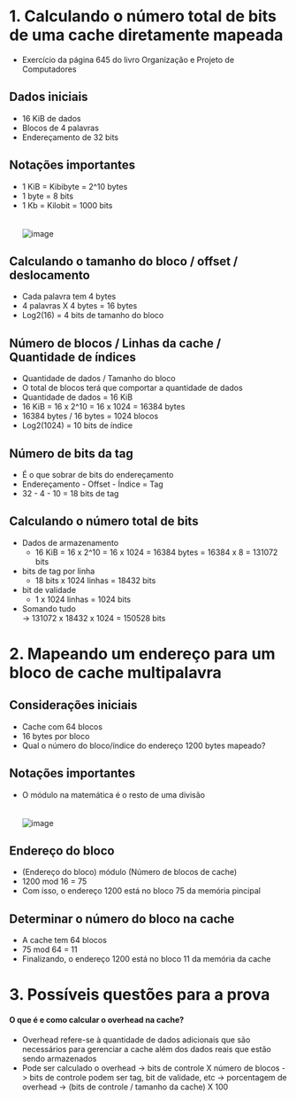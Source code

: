 # 1. Calculando o número total de bits de uma cache diretamente mapeada
- Exercício da página 645 do livro Organização e Projeto de Computadores<br>
## Dados iniciais
- 16 KiB de dados<br>
- Blocos de 4 palavras<br>
- Endereçamento de 32 bits<br>
## Notações importantes
- 1 KiB = Kibibyte = 2^10 bytes<br>
- 1 byte = 8 bits<br>
- 1 Kb = Kilobit = 1000 bits<br><br><br>
![image](https://github.com/user-attachments/assets/e3b2b33d-3c32-4d5b-b56a-f1fa4a6f6c9a)


## Calculando o tamanho do bloco / offset / deslocamento
- Cada palavra tem 4 bytes<br>
- 4 palavras X 4 bytes = 16 bytes<br>
- Log2(16) = 4 bits de tamanho do bloco<br>
## Número de blocos / Linhas da cache / Quantidade de índices
- Quantidade de dados / Tamanho do bloco<br>
- O total de blocos terá que comportar a quantidade de dados<br>
- Quantidade de dados = 16 KiB<br>
- 16 KiB = 16 x 2^10 = 16 x 1024 = 16384 bytes<br>
- 16384 bytes / 16 bytes = 1024 blocos<br>
- Log2(1024) = 10 bits de índice<br>
## Número de bits da tag
- É o que sobrar de bits do endereçamento<br>
- Endereçamento - Offset - Índice = Tag<br>
- 32 - 4 - 10 = 18 bits de tag<br>
## Calculando o número total de bits
- Dados de armazenamento<br>
  - 16 KiB = 16 x 2^10 = 16 x 1024 = 16384 bytes = 16384 x 8 = 131072 bits<br>
- bits de tag por linha<br>
  - 18 bits x 1024 linhas = 18432 bits<br>
- bit de validade<br>
  - 1 x 1024 linhas = 1024 bits<br>
- Somando tudo<br>
  -> 131072 x 18432 x 1024 = 150528 bits<br>

# 2. Mapeando um endereço para um bloco de cache multipalavra
## Considerações iniciais
- Cache com 64 blocos<br>
- 16 bytes por bloco<br>
- Qual o número do bloco/índice do endereço 1200 bytes mapeado?
## Notações importantes
-  O módulo na matemática é o resto de uma divisão<br><br><br>
![image](https://github.com/user-attachments/assets/800793cc-f557-4904-9775-0c8c16aa5457)

## Endereço do bloco
- (Endereço do bloco) módulo (Número de blocos de cache)<br>
- 1200 mod 16 = 75<br>
- Com isso, o endereço 1200 está no bloco 75 da memória pincipal<br>
## Determinar o número do bloco na cache<br>
- A cache tem 64 blocos<br>
- 75 mod 64 = 11<br>
- Finalizando, o endereço 1200 está no bloco 11 da memória da cache<br>

# 3. Possíveis questões para a prova
#### O que é e como calcular o overhead na cache?
- Overhead refere-se à quantidade de dados adicionais que são necessários para gerenciar a cache além dos dados reais que estão sendo armazenados
- Pode ser calculado o overhead 
  -> bits de controle X número de blocos
  -> bits de controle podem ser tag, bit de validade, etc
  -> porcentagem de overhead -> (bits de controle / tamanho da cache) X 100
